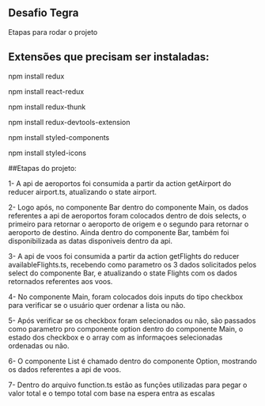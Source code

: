 ## Desafio Tegra

Etapas para rodar o projeto

## Extensões que precisam ser instaladas:
  npm install redux
  
  npm install react-redux
  
  npm install redux-thunk
  
  npm install redux-devtools-extension
  
  npm install styled-components
  
  npm install styled-icons
  
 ##Etapas do projeto:
 
 1- A api de aeroportos foi consumida a partir da action getAirport do reducer airport.ts, atualizando o state airport.
 
 2- Logo após, no componente Bar dentro do componente Main, os dados referentes a api de aeroportos foram colocados dentro
 de dois selects, o primeiro para retornar o aeroporto de origem e o segundo para retornar o aeroporto de destino.
 Ainda dentro do componente Bar, também foi disponibilizada as datas disponiveis dentro da api.
 
 3- A api de voos foi consumida a partir da action getFlights do reducer availableFlights.ts, recebendo como parametro
 os 3 dados solicitados pelos select do componente Bar, e atualizando o state Flights com os dados retornados referentes aos
 voos.
 
 4- No componente Main, foram colocados dois inputs do tipo checkbox para verificar se o usuário quer ordenar a lista ou não.
 
 5- Após verificar se os checkbox foram selecionados ou não, são passados como parametro pro componente option dentro do componente
 Main, o estado dos checkbox e o array com as informaçoes selecionadas ordenadas ou não.
 
 6- O componente List é chamado dentro do componente Option, mostrando os dados referentes a api de voos.
 
 7- Dentro do arquivo function.ts estão as funções utilizadas para pegar o valor total e o tempo total com base na espera entra as escalas
 
 
  
